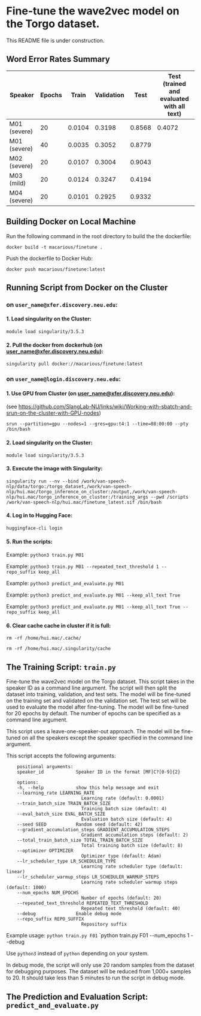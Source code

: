 # Fine-tune the wave2vec model on the Torgo dataset.
This README file is under construction.

## Word Error Rates Summary
| Speaker | Epochs | Train | Validation | Test | Test (trained and evaluated with all text) |
|---------|--------|-------|------------|------|-----------------|
| M01 (severe) | 20 | 0.0104 | 0.3198 | 0.8568 | 0.4072 |
| M01 (severe) | 40 | 0.0035 | 0.3052 | 0.8779 |  |
| M02 (severe) | 20 | 0.0107 | 0.3004 | 0.9043 |  |
| M03 (mild)   | 20 | 0.0124 | 0.3247 | 0.4194 |  |
| M04 (severe) | 20 | 0.0101 | 0.2925 | 0.9332 |  |

## Building Docker on Local Machine

Run the following command in the root directory to build the the dockerfile:

`docker build -t macarious/finetune .`

Push the dockerfile to Docker Hub:

`docker push macarious/finetune:latest`

## Running Script from Docker on the Cluster

### on `user_name@xfer.discovery.neu.edu`:

#### 1. Load singularity on the Cluster:

`module load singularity/3.5.3`

#### 2. Pull the docker from dockerhub (on user_name@xfer.discovery.neu.edu):

`singularity pull docker://macarious/finetune:latest`

### on `user_name@login.discovery.neu.edu`:

#### 1. Use GPU from Cluster (on user_name@xfer.discovery.neu.edu):

(see https://github.com/SlangLab-NU/links/wiki/Working-with-sbatch-and-srun-on-the-cluster-with-GPU-nodes)

`srun --partition=gpu --nodes=1 --gres=gpu:t4:1 --time=08:00:00 --pty /bin/bash`

#### 2. Load singularity on the Cluster:

`module load singularity/3.5.3`

#### 3. Execute the image with Singularity:

```
singularity run --nv --bind /work/van-speech-nlp/data/torgo:/torgo_dataset,/work/van-speech-nlp/hui.mac/torgo_inference_on_cluster:/output,/work/van-speech-nlp/hui.mac/torgo_inference_on_cluster:/training_args --pwd /scripts /work/van-speech-nlp/hui.mac/finetune_latest.sif /bin/bash
```

#### 4. Log in to Hugging Face:

`huggingface-cli login`

#### 5. Run the scripts:

Example: `python3 train.py M01`

Example: `python3 train.py M01 --repeated_text_threshold 1 --repo_suffix keep_all`

Example: `python3 predict_and_evaluate.py M01`

Example: `python3 predict_and_evaluate.py M01 --keep_all_text True`

Example: `python3 predict_and_evaluate.py M01 --keep_all_text True --repo_suffix keep_all`


#### 6. Clear cache cache in cluster if it is full:

`rm -rf /home/hui.mac/.cache/`

`rm -rf /home/hui.mac/.singularity/cache`

## The Training Script: `train.py`
Fine-tune the wave2vec model on the Torgo dataset. This script takes in the
speaker ID as a command line argument. The script will then split the dataset
into training, validation, and test sets. The model will be fine-tuned on the
training set and validated on the validation set. The test set will be used to
evaluate the model after fine-tuning. The model will be fine-tuned for 20 epochs
by default. The number of epochs can be specified as a command line argument.

This script uses a leave-one-speaker-out approach. The model will be fine-tuned
on all the speakers except the speaker specified in the command line argument.

This script accepts the following arguments:
```
    positional arguments:
    speaker_id            Speaker ID in the format [MF]C?[0-9]{2}

    options:
    -h, --help            show this help message and exit
    --learning_rate LEARNING_RATE
                            Learning rate (default: 0.0001)
    --train_batch_size TRAIN_BATCH_SIZE
                            Training batch size (default: 4)
    --eval_batch_size EVAL_BATCH_SIZE
                            Evaluation batch size (default: 4)
    --seed SEED           Random seed (default: 42)
    --gradient_accumulation_steps GRADIENT_ACCUMULATION_STEPS
                            Gradient accumulation steps (default: 2)
    --total_train_batch_size TOTAL_TRAIN_BATCH_SIZE
                            Total training batch size (default: 8)
    --optimizer OPTIMIZER
                            Optimizer type (default: Adam)
    --lr_scheduler_type LR_SCHEDULER_TYPE
                            Learning rate scheduler type (default: linear)
    --lr_scheduler_warmup_steps LR_SCHEDULER_WARMUP_STEPS
                            Learning rate scheduler warmup steps (default: 1000)
    --num_epochs NUM_EPOCHS
                            Number of epochs (default: 20)
    --repeated_text_threshold REPEATED_TEXT_THRESHOLD
                            Repeated text threshold (default: 40)
    --debug               Enable debug mode
    --repo_suffix REPO_SUFFIX
                            Repository suffix
```

Example usage:
`python train.py F01`
`python train.py F01 --num_epochs 1 --debug

Use `python3` instead of `python` depending on your system.

In debug mode, the script will only use 20 random samples from the dataset for
debugging purposes. The dataset will be reduced from 1,000+ samples to 20. It
should take less than 5 minutes to run the script in debug mode.

## The Prediction and Evaluation Script: `predict_and_evaluate.py`